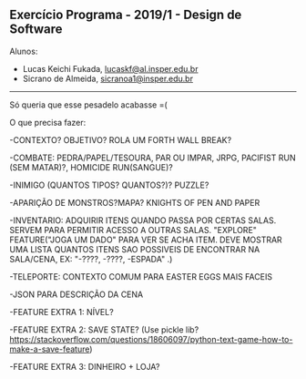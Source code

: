 Exercício Programa - 2019/1 - Design de Software
------------------------------------------------

Alunos: 
- Lucas Keichi Fukada, lucaskf@al.insper.edu.br
- Sicrano de Almeida, sicranoa1@insper.edu.br

------------------------------------------------
Só queria que esse pesadelo acabasse =(

O que precisa fazer:

-CONTEXTO? OBJETIVO? ROLA UM FORTH WALL BREAK?

-COMBATE: PEDRA/PAPEL/TESOURA, PAR OU IMPAR, JRPG, PACIFIST RUN (SEM MATAR)?, HOMICIDE RUN(SANGUE)?

-INIMIGO (QUANTOS TIPOS? QUANTOS?)? PUZZLE?

-APARIÇÃO DE MONSTROS?MAPA? KNIGHTS OF PEN AND PAPER

-INVENTARIO: ADQUIRIR ITENS QUANDO PASSA POR CERTAS SALAS. SERVEM PARA PERMITIR ACESSO A OUTRAS SALAS. "EXPLORE" FEATURE("JOGA UM DADO" PARA VER SE ACHA ITEM. DEVE MOSTRAR UMA LISTA QUANTOS ITENS SAO POSSIVEIS DE ENCONTRAR NA SALA/CENA, EX: "-????, -????, -ESPADA" .)

-TELEPORTE: CONTEXTO COMUM PARA EASTER EGGS MAIS FACEIS

-JSON PARA DESCRIÇÃO DA CENA

-FEATURE EXTRA 1: NÍVEL?

-FEATURE EXTRA 2: SAVE STATE? (Use pickle lib?https://stackoverflow.com/questions/18606097/python-text-game-how-to-make-a-save-feature)

-FEATURE EXTRA 3: DINHEIRO + LOJA?
